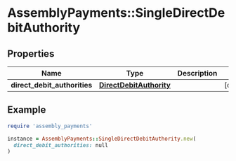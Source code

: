 # AssemblyPayments::SingleDirectDebitAuthority

## Properties

| Name | Type | Description | Notes |
| ---- | ---- | ----------- | ----- |
| **direct_debit_authorities** | [**DirectDebitAuthority**](DirectDebitAuthority.md) |  | [optional] |

## Example

```ruby
require 'assembly_payments'

instance = AssemblyPayments::SingleDirectDebitAuthority.new(
  direct_debit_authorities: null
)
```


